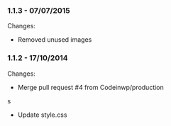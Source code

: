 

### 1.1.3 - 07/07/2015

 Changes: 


 * Removed unused images


### 1.1.2 - 17/10/2014

 Changes: 


 * Merge pull request #4 from Codeinwp/production

s
 * Update style.css
